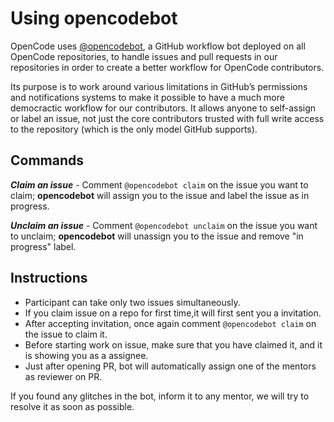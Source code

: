 # Using opencodebot
OpenCode uses [@opencodebot](https://github.com/opencodebot), a GitHub workflow bot deployed on all OpenCode repositories, to handle issues and pull requests in our repositories in order to create a better workflow for OpenCode contributors.

Its purpose is to work around various limitations in GitHub’s permissions and notifications systems to make it possible to have a much more democractic workflow for our contributors. It allows anyone to self-assign or label an issue, not just the core contributors trusted with full write access to the repository (which is the only model GitHub supports).

## Commands

 ***Claim an issue*** - Comment ```@opencodebot claim``` on the issue you want to claim; **opencodebot** will assign you to the issue and label the issue as in progress.
 
 ***Unclaim an issue*** - Comment ```@opencodebot unclaim``` on the issue you want to unclaim; **opencodebot** will unassign you to the issue and remove "in progress" label.
 
## Instructions
* Participant can take only two issues simultaneously.
* If you claim issue on a repo for first time,it will first sent you a invitation.
* After accepting invitation, once again comment ```@opencodebot claim``` on the issue to claim it. 
* Before starting work on issue, make sure that you have claimed it, and it is showing you as a assignee. 
* Just after opening PR, bot will automatically assign one of the mentors as reviewer on PR.

If you found any glitches in the bot, inform it to any mentor, we will try to resolve it as soon as possible.
